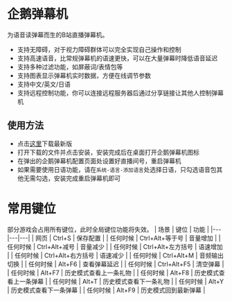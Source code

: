 # 企鹅弹幕机
为语音读弹幕而生的B站直播弹幕机。
- 支持无障碍，对于视力障碍群体可以完全实现自己操作和控制
- 支持高速语音，比常规弹幕机的语速更快，可以在大量弹幕时降低语音延迟
- 支持多种过滤功能，如屏蔽词/表情包等
- 支持图表显示弹幕机实时数据，方便在线调节参数
- 支持中文/英文/日语
- 支持远程控制功能，你可以连接远程服务器后通过分享链接让其他人控制弹幕机

## 使用方法
- 点击[这里](https://github.com/xqe2011/danmuji/releases/download/latest/installer.exe)下载最新版
- 打开下载的文件并点击安装，安装完成后在桌面打开企鹅弹幕机图标
- 在弹出的企鹅弹幕机配置页面处设置好直播间号，重启弹幕机
- 如果需要使用日语功能，请在`系统-语言-添加语言`处选择日语，只勾选语音包其他无需勾选，安装完成重启弹幕机即可

# 常用键位
部分游戏会占用所有键位，此时全局键位功能将失效。 
| 场景 | 键位 | 功能 |
|---|---|---|
| 网页 | Ctrl+S | 保存配置 |
| 任何时候 | Ctrl+Alt+等于号 | 音量增加 |
| 任何时候 | Ctrl+Alt+减号 | 音量减少 |
| 任何时候 | Ctrl+Alt+左方括号 | 语速增加 |
| 任何时候 | Ctrl+Alt+右方括号 | 语速减少 |
| 任何时候 | Ctrl+Alt+M | 音频输出切换 |
| 任何时候 | Alt+F6 | 查看弹幕延迟 |
| 任何时候 | Ctrl+Alt+F5 | 清空弹幕 |
| 任何时候 | Alt+F7 | 历史模式查看上一条礼物 |
| 任何时候 | Alt+F8 | 历史模式查看上一条弹幕 |
| 任何时候 | Alt+T | 历史模式查看下一条礼物 |
| 任何时候 | Alt+Y | 历史模式查看下一条弹幕 |
| 任何时候 | Alt+F9 | 历史模式回到最新弹幕 |